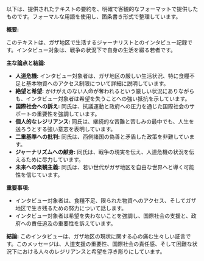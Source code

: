 以下は、提供されたテキストの要約を、明確で客観的なフォーマットで提供したものです。フォーマルな用語を使用し、箇条書き形式で整理しています。

**概要:**

このテキストは、ガザ地区で生活するジャーナリストとのインタビュー記録です。インタビュー対象は、戦争の状況下で自身の生活を綴る若者です。

**主な論点と結論:**

*   **人道危機:** インタビュー対象者は、ガザ地区の厳しい生活状況、特に食糧不足と基本物資へのアクセス制限について詳細に説明しています。
*   **絶望と希望:** かけがえのない人命が奪われるという厳しい状況にありながらも、インタビュー対象者は希望を失うことへの強い抵抗を示しています。
*   **国際社会への訴え:** 同氏は、抗議運動と政府への圧力を通じた国際社会のサポートの重要性を強調しています。
*   **個人的なレジリアンス:** 同氏は、継続的な苦難と苦しみの最中でも、人生を送ろうとする強い意志を表明しています。
*   **二重基準への批判:** 同氏は、西側諸国の偽善と矛盾した政策を非難しています。
*   **ジャーナリズムへの献身:** 同氏は、戦争の現実を伝え、人道危機の状況を伝えるために尽力しています。
*   **未来への楽観主義:** 同氏は、若い世代がガザ地区を自由な世界へと導く可能性を信じています。

**重要事項:**

*   インタビュー対象者は、食糧不足、限られた物資へのアクセス、そしてガザ地区で生き残るための努力について話します。
*   インタビュー対象者は希望を失わないことを強調し、国際社会の支援と、政府への責任追及の重要性を訴えています。

**結論:**
このインタビューは、ガザ地区の現状に関する心の痛む生々しい証言です。このメッセージは、人道支援の重要性、国際社会の責任感、そして困難な状況下における人々のレジリアンスと希望を浮き彫りにしています。